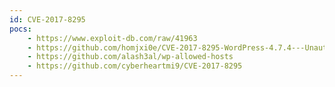 ```yaml
---
id: CVE-2017-8295
pocs:
    - https://www.exploit-db.com/raw/41963
    - https://github.com/homjxi0e/CVE-2017-8295-WordPress-4.7.4---Unauthorized-Password-Reset
    - https://github.com/alash3al/wp-allowed-hosts
    - https://github.com/cyberheartmi9/CVE-2017-8295
---
```


